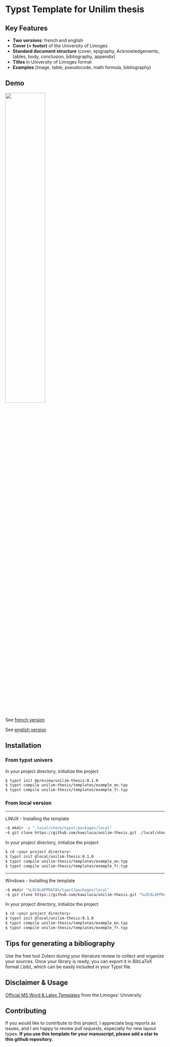 # Typst Template for Unilim thesis

## Key Features
- **Two versions**: french and english
- **Cover (+ footer)** of the University of Limoges
- **Standard document structure** (cover, epigraphy, Acknowledgements, tables, body, conclusion, bibliography, appendix)
- **Titles** in University of Limoges format
- **Examples** (image, table, pseudocode, math formula, bibliography)

## Demo

<img src="https://raw.githubusercontent.com/kawiluca/unilim-thesis/refs/heads/main/0.1.0/asset/thumbail.png" width="50%">


See [french version](./preview/preview_fr.pdf)

See [english version](./preview/preview_en.pdf)

## Installation

### From typst univers

In your project directory, initialize the project
```sh
$ typst init @preview/unilim-thesis:0.1.0
$ typst compile unilim-thesis/templates/example_en.typ
$ typst compile unilim-thesis/templates/exemple_fr.typ
```

### From local version 

---
LINUX - Installing the template
```sh
~$ mkdir -p ".local/share/typst/packages/local"
~$ git clone https://github.com/kawiluca/unilim-thesis.git ./local/share/typst/local
```

In your project directory, initialize the project
```sh
$ cd <your project directory>
$ typst init @local/unilim-thesis:0.1.0
$ typst compile unilim-thesis/templates/example_en.typ
$ typst compile unilim-thesis/templates/exemple_fr.typ
```
---
Windows - Installing the template
```sh
~$ mkdir "%LOCALAPPDATA%/typst/packages/local"
~$ git clone https://github.com/kawiluca/unilim-thesis.git "%LOCALAPPDATA%/typst/packages/local"
```

In your project directory, initialize the project
```sh
$ cd <your project directory>
$ typst init @local/unilim-thesis:0.1.0
$ typst compile unilim-thesis/templates/example_en.typ
$ typst compile unilim-thesis/templates/exemple_fr.typ
```



## Tips for generating a bibliography
Use the free tool Zotero during your literature review to collect and organize your sources. Once your library is ready, you can export it in BibLaTeX format (.bib), which can be easily included in your Typst file.

## Disclaimer & Usage

[Official MS Word & Latex Templates](https://support.unilim.fr/publications-et-redaction/depot-et-modeles-de-documents/telecharger-un-modele-de-document/) from the Limoges' University

## Contributing

If you would like to contribute to this project, I appreciate bug reports as issues, and I am happy to review pull requests, especially for new layout types. **If you use this template for your manuscript, please add a star to this github repository.**